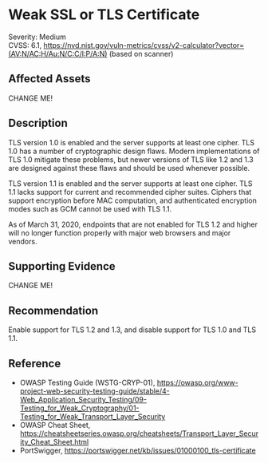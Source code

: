 # Weak SSL or TLS Certificate

Severity: Medium  
CVSS: 6.1, https://nvd.nist.gov/vuln-metrics/cvss/v2-calculator?vector=(AV:N/AC:H/Au:N/C:C/I:P/A:N)
(based on scanner)

## Affected Assets

CHANGE ME!

## Description

TLS version 1.0 is enabled and the server supports at least one cipher. TLS 1.0 has a number of cryptographic design flaws. Modern implementations of TLS 1.0 mitigate these problems, but newer versions of TLS like 1.2 and 1.3 are designed against these flaws and should be used whenever possible.

TLS version 1.1 is enabled and the server supports at least one cipher. TLS 1.1 lacks support for current and recommended cipher suites. Ciphers that support encryption before MAC computation, and authenticated encryption modes such as GCM cannot be used with TLS 1.1.

As of March 31, 2020, endpoints that are not enabled for TLS 1.2 and higher will no longer function properly with major web browsers and major vendors.

## Supporting Evidence

CHANGE ME!

## Recommendation

Enable support for TLS 1.2 and 1.3, and disable support for TLS 1.0 and TLS 1.1.

## Reference

* OWASP Testing Guide (WSTG-CRYP-01), https://owasp.org/www-project-web-security-testing-guide/stable/4-Web_Application_Security_Testing/09-Testing_for_Weak_Cryptography/01-Testing_for_Weak_Transport_Layer_Security
* OWASP Cheat Sheet, https://cheatsheetseries.owasp.org/cheatsheets/Transport_Layer_Security_Cheat_Sheet.html
* PortSwigger, https://portswigger.net/kb/issues/01000100_tls-certificate
